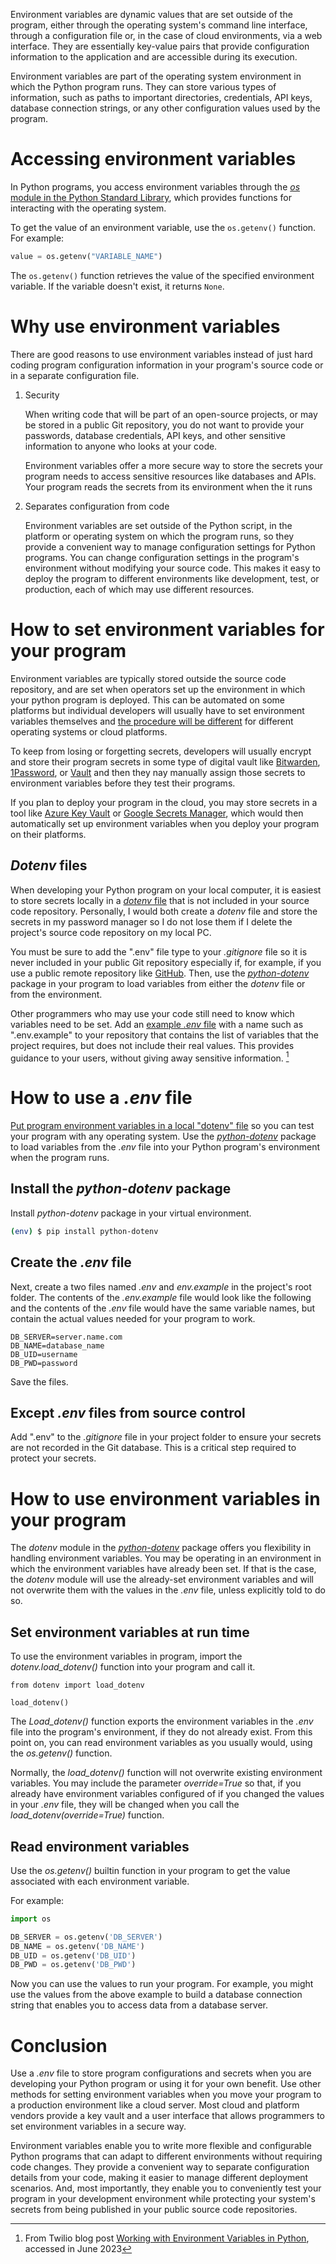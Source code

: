 Environment variables are dynamic values that are set outside of the program, either through the operating system's command line interface, through a configuration file or, in the case of cloud environments, via a web interface. They are essentially key-value pairs that provide configuration information to the application and are accessible during its execution.

Environment variables are part of the operating system environment in which the Python program runs. They can store various types of information, such as paths to important directories, credentials, API keys, database connection strings, or any other configuration values used by the program.

<!--more-->

# Accessing environment variables

In Python programs, you access environment variables through the [*os* module in the Python Standard Library](https://docs.python.org/3/library/os.html#os.getenv), which provides functions for interacting with the operating system. 

To get the value of an environment variable, use the `os.getenv()` function. For example:

```python
value = os.getenv("VARIABLE_NAME")
```

The `os.getenv()` function retrieves the value of the specified environment variable. If the variable doesn't exist, it returns `None`.

# Why use environment variables

There are good reasons to use environment variables instead of just hard coding program configuration information in your program's source code or in a separate configuration file. 

1. Security

   When writing code that will be part of an open-source projects, or may be stored in a public Git repository, you do not want to provide your passwords, database credentials, API keys, and other sensitive information to anyone who looks at your code.

   Environment variables offer a more secure way to store the secrets your program needs to access sensitive resources like databases and APIs. Your program reads the secrets from its environment when the it runs

2. Separates configuration from code

   Environment variables are set outside of the Python script, in the platform or operating system on which the program runs, so they provide a convenient way to manage configuration settings for Python programs. You can change configuration settings in the program's environment without modifying your source code. This makes it easy to deploy the program to different environments like development, test, or production, each of which may use different resources.

# How to set environment variables for your program

Environment variables are typically stored outside the source code repository, and are set when operators set up the environment in which your python program is deployed. This can be automated on some platforms but individual developers will usually have to set environment variables themselves and [the procedure will be different](https://www.twilio.com/blog/how-to-set-environment-variables-html) for different operating systems or cloud platforms.

To keep from losing or forgetting secrets, developers will usually encrypt and store their program secrets in some type of digital vault like [Bitwarden](https://bitwarden.com/), [1Password](https://1password.com/), or [Vault](https://developer.hashicorp.com/vault/docs/what-is-vault) and then they nay manually assign those secrets to environment variables before they test their programs. 

If you plan to deploy your program in the cloud, you may store secrets in a tool like [Azure Key Vault](https://learn.microsoft.com/en-us/azure/key-vault/general/basic-concepts) or [Google Secrets Manager](https://cloud.google.com/architecture/security-foundations/keys-secret-management), which would then automatically set up environment variables when you deploy your program on their platforms.

## *Dotenv* files

When developing your Python program on your local computer, it is easiest to store secrets locally in a [*dotenv* file](https://dev.to/nicat/using-dotenv-env-in-python-4l49) that is not included in your source code repository. Personally, I would both create a *dotenv* file and store the secrets in my password manager so I do not lose them if I delete the project's source code repository on my local PC.

You must be sure to add the ".env" file type to your *.gitignore* file so it is never included in your public Git repository especially if, for example, if you use a public remote repository like [GitHub](https://github.com/). Then, use the *[python-dotenv](https://pypi.org/project/python-dotenv/)* package in your program to load variables from either the *dotenv* file or from the environment.

Other programmers who may use your code still need to know which variables need to be set. Add an [example *.env* file](https://www.twilio.com/blog/environment-variables-python) with a name such as ".env.example" to your repository that contains the list of variables that the project requires, but does not include their real values. This provides guidance to your users, without giving away sensitive information. [^1]

[^1]: From Twilio blog post [Working with Environment Variables in Python](https://www.twilio.com/blog/environment-variables-python), accessed in June 2023


# How to use a *.env* file

[Put program environment variables in a local "dotenv" file](https://dev.to/jakewitcher/using-env-files-for-environment-variables-in-python-applications-55a1#) so you can test your program with any operating system. Use the *[python-dotenv](https://pypi.org/project/python-dotenv/)* package to load variables from the *.env* file into your Python program's environment when the program runs.

## Install the *python-dotenv* package

Install *python-dotenv* package in your virtual environment.

```bash
(env) $ pip install python-dotenv
```

## Create the *.env* file

Next, create a two files named *.env* and *env.example* in the project's root folder. The contents of the *.env.example* file would look like the following and the contents of the *.env* file would have the same variable names, but contain the actual values needed for your program to work.

```
DB_SERVER=server.name.com
DB_NAME=database_name
DB_UID=username
DB_PWD=password
```

Save the files.

## Except *.env* files from source control

Add ".env" to the *.gitignore* file in your project folder to ensure your secrets are not recorded in the Git database. This is a critical step required to protect your secrets. 

# How to use environment variables in your program

The *dotenv* module in the *[python-dotenv](https://pypi.org/project/python-dotenv/)* package offers you flexibility in handling environment variables. You may be operating in an environment in which the environment variables have already been set. If that is the case, the *dotenv* module will use the already-set environment variables and will not overwrite them with the values in the *.env* file, unless explicitly told to do so. 

## Set environment variables at run time

To use the environment variables in program, import the *dotenv.load_dotenv()* function into your program and call it.

```
from dotenv import load_dotenv

load_dotenv()
```

The *Load_dotenv()* function exports the environment variables in the *.env* file into the program's environment, if they do not already exist. From this point on, you can read environment variables as you usually would, using the *os.getenv()* function.

Normally, the *load_dotenv()* function will not overwrite existing environment variables. You may include the parameter *override=True* so that, if you already have environment variables configured of if you changed the values in your *.env* file, they will be changed when you call the *load_dotenv(override=True)* function. 

## Read environment variables

Use the *os.getenv()* builtin function in your program to get the value associated with each environment variable. 

For example:

```python
import os

DB_SERVER = os.getenv('DB_SERVER')
DB_NAME = os.getenv('DB_NAME')
DB_UID = os.getenv('DB_UID')
DB_PWD = os.getenv('DB_PWD')
```

Now you can use the values to run your program. For example, you might use the values from the above example to build a database connection string that enables you to access data from a database server.

# Conclusion

Use a *.env* file to store program configurations and secrets when you are developing your Python program or using it for your own benefit. Use other methods for setting environment variables when you move your program to a production environment like a cloud server. Most cloud and platform vendors provide a key vault and a user interface that allows programmers to set environment variables in a secure way. 

Environment variables enable you to write more flexible and configurable Python programs that can adapt to different environments without requiring code changes. They provide a convenient way to separate configuration details from your code, making it easier to manage different deployment scenarios. And, most importantly, they enable you to conveniently test your program in your development environment while protecting your system's secrets from being published in your public source code repositories.